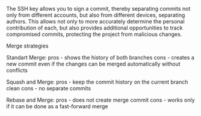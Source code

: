 The SSH key allows you to sign a commit, thereby separating commits not only from different accounts, but also from different devices, separating authors. This allows not only to more accurately determine the personal contribution of each, but also provides additional opportunities to track compromised commits, protecting the project from malicious changes.

Merge strategies

Standart Merge:
pros - shows the history of both branches
cons - creates a new commit even if the changes can be merged automatically without conflicts

Squash and Merge:
pros - keep the commit history on the current branch clean
cons - no separate commits

Rebase and Merge:
pros - does not create merge commit
cons - works only if it can be done as a fast-forward merge

